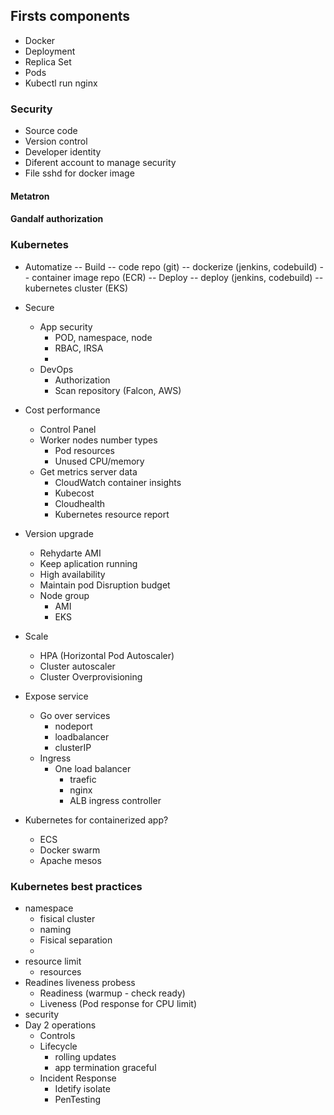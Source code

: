 ## Firsts components 
- Docker 
- Deployment
- Replica Set
- Pods
- Kubectl run nginx


### Security 
- Source code
- Version control
- Developer identity
- Diferent account to manage security
- File sshd for docker image


#### Metatron
#### Gandalf authorization


### Kubernetes 

- Automatize 
	-- Build 
		-- code repo (git)
		-- dockerize (jenkins, codebuild)
		-- container image repo (ECR)
	-- Deploy
		-- deploy  (jenkins, codebuild)
		-- kubernetes cluster (EKS)
- Secure 
	- App security
		- POD, namespace, node
		- RBAC, IRSA
		- 
	- DevOps
		- Authorization
		- Scan repository (Falcon, AWS)
- Cost performance
	- Control Panel 
	- Worker nodes number types
		- Pod resources
		- Unused CPU/memory
	- Get metrics server data
		- CloudWatch container insights
		- Kubecost
		- Cloudhealth
		- Kubernetes resource report
- Version upgrade
	- Rehydarte AMI 
	- Keep aplication running
	- High availability 
	- Maintain pod Disruption budget 
	- Node group
		- AMI 
		- EKS
- Scale 
	- HPA (Horizontal Pod Autoscaler)
	- Cluster autoscaler
	- Cluster Overprovisioning
- Expose service
	- Go over services
		- nodeport 
		- loadbalancer
		- clusterIP 
	- Ingress
		- One load balancer 
			- traefic
			- nginx
			- ALB ingress controller

- Kubernetes for containerized app? 
	- ECS
	- Docker swarm
	- Apache mesos

### Kubernetes best practices

- namespace
	- fisical cluster 
	- naming 
	- Fisical separation
	-   
- resource limit
 	- resources
- Readines liveness probess
	- Readiness (warmup - check ready)
	- Liveness (Pod response for CPU limit)
- security
- Day 2 operations
	- Controls
	- Lifecycle 
		- rolling updates
		- app termination graceful 
	- Incident Response 
		- Idetify isolate
		- PenTesting 


